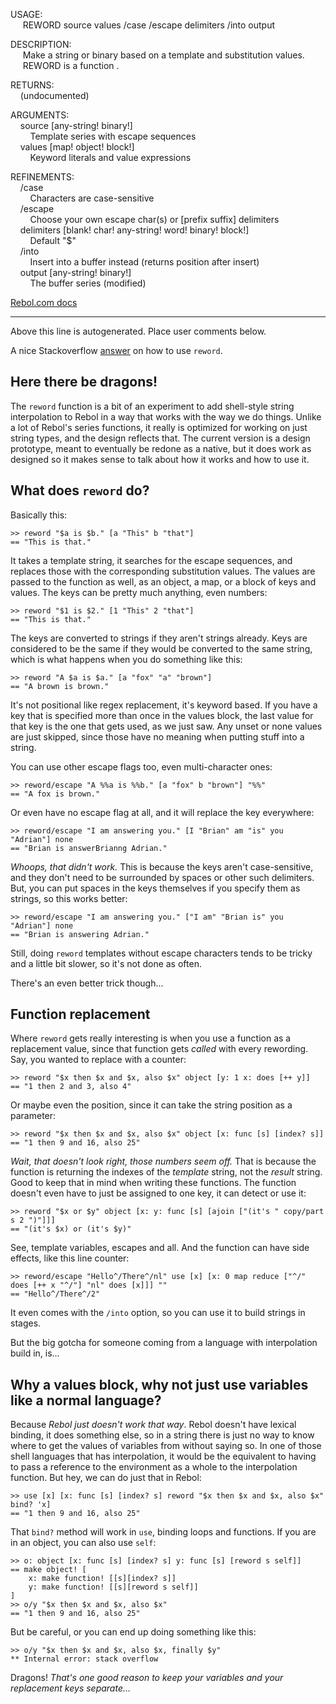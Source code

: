 USAGE:  
&nbsp;&nbsp;&nbsp;&nbsp;&nbsp;REWORD&nbsp;source&nbsp;values&nbsp;/case&nbsp;/escape&nbsp;delimiters&nbsp;/into&nbsp;output  
  
DESCRIPTION:  
&nbsp;&nbsp;&nbsp;&nbsp;&nbsp;Make&nbsp;a&nbsp;string&nbsp;or&nbsp;binary&nbsp;based&nbsp;on&nbsp;a&nbsp;template&nbsp;and&nbsp;substitution&nbsp;values.  
&nbsp;&nbsp;&nbsp;&nbsp;&nbsp;REWORD&nbsp;is&nbsp;a&nbsp;function&nbsp;.  
  
RETURNS:  
&nbsp;&nbsp;&nbsp;&nbsp;(undocumented)  
  
ARGUMENTS:  
&nbsp;&nbsp;&nbsp;&nbsp;source&nbsp;[any-string!&nbsp;binary!]  
&nbsp;&nbsp;&nbsp;&nbsp;&nbsp;&nbsp;&nbsp;&nbsp;Template&nbsp;series&nbsp;with&nbsp;escape&nbsp;sequences  
&nbsp;&nbsp;&nbsp;&nbsp;values&nbsp;[map!&nbsp;object!&nbsp;block!]  
&nbsp;&nbsp;&nbsp;&nbsp;&nbsp;&nbsp;&nbsp;&nbsp;Keyword&nbsp;literals&nbsp;and&nbsp;value&nbsp;expressions  
  
REFINEMENTS:  
&nbsp;&nbsp;&nbsp;&nbsp;/case  
&nbsp;&nbsp;&nbsp;&nbsp;&nbsp;&nbsp;&nbsp;&nbsp;Characters&nbsp;are&nbsp;case-sensitive  
&nbsp;&nbsp;&nbsp;&nbsp;/escape  
&nbsp;&nbsp;&nbsp;&nbsp;&nbsp;&nbsp;&nbsp;&nbsp;Choose&nbsp;your&nbsp;own&nbsp;escape&nbsp;char(s)&nbsp;or&nbsp;[prefix&nbsp;suffix]&nbsp;delimiters  
&nbsp;&nbsp;&nbsp;&nbsp;delimiters&nbsp;[blank!&nbsp;char!&nbsp;any-string!&nbsp;word!&nbsp;binary!&nbsp;block!]  
&nbsp;&nbsp;&nbsp;&nbsp;&nbsp;&nbsp;&nbsp;&nbsp;Default&nbsp;"$"  
&nbsp;&nbsp;&nbsp;&nbsp;/into  
&nbsp;&nbsp;&nbsp;&nbsp;&nbsp;&nbsp;&nbsp;&nbsp;Insert&nbsp;into&nbsp;a&nbsp;buffer&nbsp;instead&nbsp;(returns&nbsp;position&nbsp;after&nbsp;insert)  
&nbsp;&nbsp;&nbsp;&nbsp;output&nbsp;[any-string!&nbsp;binary!]  
&nbsp;&nbsp;&nbsp;&nbsp;&nbsp;&nbsp;&nbsp;&nbsp;The&nbsp;buffer&nbsp;series&nbsp;(modified)  

[Rebol.com docs](http://www.rebol.com/r3/docs/functions/reword.html)
___
Above this line is autogenerated. Place user comments below.

A nice Stackoverflow [answer](https://stackoverflow.com/questions/14924801/what-is-the-reword-function-in-rebol-and-how-do-i-use-it) on how to use `reword`.

Here there be dragons!
----------------------

The `reword` function is a bit of an experiment to add shell-style string interpolation to Rebol in a way that works with the way we do things. Unlike a lot of Rebol's series functions, it really is optimized for working on just string types, and the design reflects that. The current version is a design prototype, meant to eventually be redone as a native, but it does work as designed so it makes sense to talk about how it works and how to use it.

What does `reword` do?
----------------------

Basically this:

    >> reword "$a is $b." [a "This" b "that"]
    == "This is that."

It takes a template string, it searches for the escape sequences, and replaces those with the corresponding substitution values. The values are passed to the function as well, as an object, a map, or a block of keys and values. The keys can be pretty much anything, even numbers:

    >> reword "$1 is $2." [1 "This" 2 "that"]
    == "This is that."

The keys are converted to strings if they aren't strings already. Keys are considered to be the same if they would be converted to the same string, which is what happens when you do something like this:

    >> reword "A $a is $a." [a "fox" "a" "brown"]
    == "A brown is brown."

It's not positional like regex replacement, it's keyword based. If you have a key that is specified more than once in the values block, the last value for that key is the one that gets used, as we just saw. Any unset or none values are just skipped, since those have no meaning when putting stuff into a string.

You can use other escape flags too, even multi-character ones:

    >> reword/escape "A %%a is %%b." [a "fox" b "brown"] "%%"
    == "A fox is brown."

Or even have no escape flag at all, and it will replace the key everywhere:

    >> reword/escape "I am answering you." [I "Brian" am "is" you "Adrian"] none
    == "Brian is answerBrianng Adrian."

*Whoops, that didn't work.* This is because the keys aren't case-sensitive, and they don't need to be surrounded by spaces or other such delimiters. But, you can put spaces in the keys themselves if you specify them as strings, so this works better:

    >> reword/escape "I am answering you." ["I am" "Brian is" you "Adrian"] none
    == "Brian is answering Adrian."

Still, doing `reword` templates without escape characters tends to be tricky and a little bit slower, so it's not done as often.

There's an even better trick though...

Function replacement
--------------------

Where `reword` gets really interesting is when you use a function as a replacement value, since that function gets *called* with every rewording. Say, you wanted to replace with a counter:

    >> reword "$x then $x and $x, also $x" object [y: 1 x: does [++ y]]
    == "1 then 2 and 3, also 4"

Or maybe even the position, since it can take the string position as a parameter:

    >> reword "$x then $x and $x, also $x" object [x: func [s] [index? s]]
    == "1 then 9 and 16, also 25"

*Wait, that doesn't look right, those numbers seem off.* That is because the function is returning the indexes of the *template* string, not the *result* string. Good to keep that in mind when writing these functions. The function doesn't even have to just be assigned to one key, it can detect or use it:

    >> reword "$x or $y" object [x: y: func [s] [ajoin ["(it's " copy/part s 2 ")"]]]
    == "(it's $x) or (it's $y)"

See, template variables, escapes and all. And the function can have side effects, like this line counter:

    >> reword/escape "Hello^/There^/nl" use [x] [x: 0 map reduce ["^/" does [++ x "^/"] "nl" does [x]]] ""
    == "Hello^/There^/2"

It even comes with the `/into` option, so you can use it to build strings in stages.

But the big gotcha for someone coming from a language with interpolation build in, is...

Why a values block, why not just use variables like a normal language?
----------------------------------------------------------------------

Because *Rebol just doesn't work that way*. Rebol doesn't have lexical binding, it does something else, so in a string there is just no way to know where to get the values of variables from without saying so. In one of those shell languages that has interpolation, it would be the equivalent to having to pass a reference to the environment as a whole to the interpolation function. But hey, we can do just that in Rebol:

    >> use [x] [x: func [s] [index? s] reword "$x then $x and $x, also $x" bind? 'x]
    == "1 then 9 and 16, also 25"

That `bind?` method will work in `use`, binding loops and functions. If you are in an object, you can also use `self`:


    >> o: object [x: func [s] [index? s] y: func [s] [reword s self]]
    == make object! [
        x: make function! [[s][index? s]]
        y: make function! [[s][reword s self]]
    ]
    >> o/y "$x then $x and $x, also $x"
    == "1 then 9 and 16, also 25"

But be careful, or you can end up doing something like this:

    >> o/y "$x then $x and $x, also $x, finally $y"
    ** Internal error: stack overflow

Dragons! *That's one good reason to keep your variables and your replacement keys separate...*

